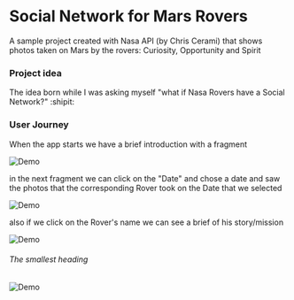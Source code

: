 # Social Network for Mars Rovers 

A sample project created with Nasa API (by Chris Cerami) that shows photos taken on Mars by the rovers: Curiosity, Opportunity and Spirit

### Project idea

The idea born while I was asking myself "what if Nasa Rovers have a Social Network?" :shipit:

### User Journey

When the app starts we have a brief introduction with a fragment

![ Demo](demo.gif)

in the next fragment we can click on the "Date" and chose a date and saw the photos that the corresponding Rover took on the Date that we selected

![ Demo](demo.gif)

also if we click on the Rover's name we can see a brief of his story/mission

![ Demo](demo.gif)




###### The smallest heading

![ Demo](demo.gif)

